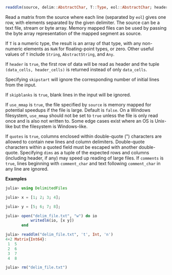 
```julia
readdlm(source, delim::AbstractChar, T::Type, eol::AbstractChar; header=false, skipstart=0, skipblanks=true, use_mmap, quotes=true, dims, comments=false, comment_char='#')
```
Read a matrix from the source where each line (separated by `eol`) gives one row, with elements separated by the given delimiter. The source can be a text file, stream or byte array. Memory mapped files can be used by passing the byte array representation of the mapped segment as source.

If `T` is a numeric type, the result is an array of that type, with any non-numeric elements as `NaN` for floating-point types, or zero. Other useful values of `T` include `String`, `AbstractString`, and `Any`.

If `header` is `true`, the first row of data will be read as header and the tuple `(data_cells, header_cells)` is returned instead of only `data_cells`.

Specifying `skipstart` will ignore the corresponding number of initial lines from the input.

If `skipblanks` is `true`, blank lines in the input will be ignored.

If `use_mmap` is `true`, the file specified by `source` is memory mapped for potential speedups if the file is large. Default is `false`. On a Windows filesystem, `use_mmap` should not be set to `true` unless the file is only read once and is also not written to. Some edge cases exist where an OS is Unix-like but the filesystem is Windows-like.

If `quotes` is `true`, columns enclosed within double-quote (") characters are allowed to contain new lines and column delimiters. Double-quote characters within a quoted field must be escaped with another double-quote. Specifying `dims` as a tuple of the expected rows and columns (including header, if any) may speed up reading of large files. If `comments` is `true`, lines beginning with `comment_char` and text following `comment_char` in any line are ignored.

**Examples**


```julia
julia> using DelimitedFiles

julia> x = [1; 2; 3; 4];

julia> y = [5; 6; 7; 8];

julia> open("delim_file.txt", "w") do io
           writedlm(io, [x y])
       end

julia> readdlm("delim_file.txt", 't', Int, 'n')
4×2 Matrix{Int64}:
 1  5
 2  6
 3  7
 4  8

julia> rm("delim_file.txt")
```



